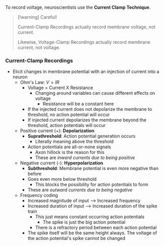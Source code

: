 To record voltage, neuroscientists use the **Current Clamp Technique**. 

>[!warning] Careful!
>
>Current-Clamp Recordings actually record membrane voltage, not current.
>
>Likewise, Voltage-Clamp Recordings actually record membrane current, not voltage.

### Current-Clamp Recordings 
- Elicit changes in membrane potential with an injection of current into a neuron
	- Ohm's Law: $V = IR$
		- Voltage = Current X Resistance
			- Changing around variables can cause different effects on voltage
				- Resistance will be a constant here
		- If the injected current does not depolarize the membrane to threshold, no action potential will occur
		- If injected current depolarizes the membrane beyond the threshold, action potentials will occur
	- Positive current (+): **Depolarization**
		- **Suprathreshold**: Action potential generation occurs
			- Literally meaning above the threshold 
		- Action potentials are all-or-none signals
			- Axon hillock is the reason for this
			- These are *inward currents due to being positive*
	- Negative current (-): **Hyperpolarization**
		- **Subthreshold**: Membrane potential is even more negative than before
		- Goes even more below threshold
			- This blocks the possibility for action potentials to form
		- These are *outward currents due to being negative*
	- Frequency coding
		- Increased magnitude of input --> Increased frequency
		- Increased duration of input --> Increased duration of the spike train
			- This just means constant occurring action potentials
				- The spike is just the big action potential
			- There is a refractory period between each action potential
		- The spike itself will be the same height always. The voltage of the action potential's spike cannot be changed